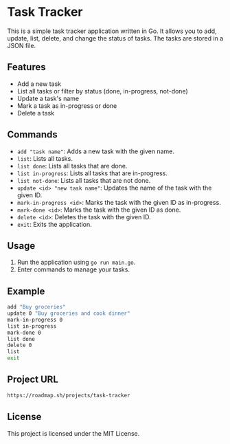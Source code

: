 # Task Tracker

This is a simple task tracker application written in Go. It allows you to add, update, list, delete, and change the status of tasks. The tasks are stored in a JSON file.

## Features

- Add a new task
- List all tasks or filter by status (done, in-progress, not-done)
- Update a task's name
- Mark a task as in-progress or done
- Delete a task

## Commands

- `add "task name"`: Adds a new task with the given name.
- `list`: Lists all tasks.
- `list done`: Lists all tasks that are done.
- `list in-progress`: Lists all tasks that are in-progress.
- `list not-done`: Lists all tasks that are not done.
- `update <id> "new task name"`: Updates the name of the task with the given ID.
- `mark-in-progress <id>`: Marks the task with the given ID as in-progress.
- `mark-done <id>`: Marks the task with the given ID as done.
- `delete <id>`: Deletes the task with the given ID.
- `exit`: Exits the application.

## Usage

1. Run the application using `go run main.go`.
2. Enter commands to manage your tasks.

## Example

```sh
add "Buy groceries"
update 0 "Buy groceries and cook dinner"
mark-in-progress 0
list in-progress
mark-done 0
list done
delete 0
list
exit
```

## Project URL

```sh
https://roadmap.sh/projects/task-tracker
```

## License

This project is licensed under the MIT License.

